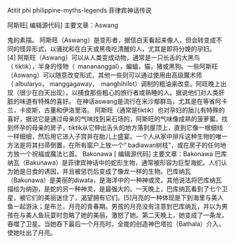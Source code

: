 Atitit phi philippine-myths-legends 菲律宾神话传说

阿斯旺[ 编辑源代码]
主要文章：Aswang


鬼的素描。
阿斯旺（Aswang）是变形者，据信白天看起来像人，但会转变成不同的怪异形式，以骚扰和在白天或黑夜吃清醒的人，尤其是即将分娩的孕妇。[4] 阿斯旺（Aswang）可以从人类变成动物，通常是一只长舌的大黑鸟（ tiktik），半身的怪物（ manananggal），蝙蝠，猫，猪或黑狗。一些阿斯旺（Aswang）可以随意改变形式，其他一些则可以通过使用由高级魔术师（ albularyo， manggagaway， manghihilot）调制的粗油来改变。阿旺晚上出现（很少在白天出现），以捕食那些粗心的旅行者或熟睡的人。据说他们对人类肝脏的味道有特殊的喜好。
在神话aswang是流行在米沙鄢群岛，尤其是在等省阿卡兰，卡皮斯，古董和伊洛里洛。 阿斯旺（通常是tiktik）也对孕妇的胎儿有特殊的喜好，据说它是通过母亲的气味找到采石场的，阿斯旺的气味像成熟的菠萝蜜。找到怀孕的母亲的房子，tiktik从它伸出舌头的地方落到屋顶上，直到它像一根细线一样细细，然后用它进入子宫并在胎儿上盛宴。一个人从家中排斥这种生物的唯一方法是将其扫帚倒置，在所有窗户上放一个“ badiawan树枝”，或在房子的任何地方放一个祝福或魔法匕首。
Bakonawa [ 编辑源代码]
主要文章：Bakonawa
巴库纳瓦（Bakunawa）是菲律宾神话中的蛇形生物，通常被形容为巨型海蛇。人们认为她是日食的诱因，并且被惩罚后变成了像龙一样的生物。巴库纳瓦（Bakunawa）是美丽的diwata，是海洋中的一种神或灵。其他说法将巴库纳瓦描绘为纳迦，是蛇的另一种神灵，是最强大的。一天晚上，巴库纳瓦看到了七个卫星，被它们的美丽迷住了，渴望拥有它们。[5]月亮的一种体现是下到海里与美人鱼一起游泳；是布兰，月亮的青春期。男孩的月亮没有注意到巴库纳瓦，并以为男孩在与美人鱼玩耍时忽略了她的美丽，激怒了她。第二天晚上，她变成了一条龙，吞噬了卫星。当她吞下最后一个月亮时，全能的创造神巴塔拉（Bathala）介入，使她吐出了月亮。

